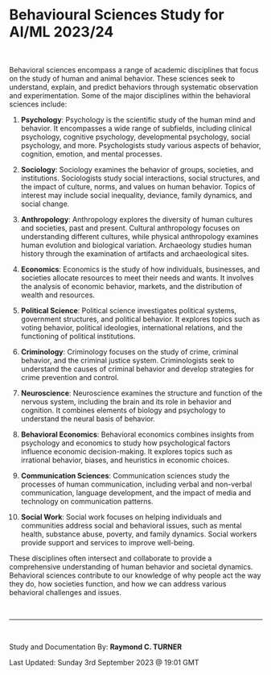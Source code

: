 # Behavioural Sciences Study for AI/ML 2023/24

</br>

Behavioral sciences encompass a range of academic disciplines that focus on the study of human and animal behavior. These sciences seek to understand, explain, and predict behaviors through systematic observation and experimentation. Some of the major disciplines within the behavioral sciences include:

1. **Psychology**: Psychology is the scientific study of the human mind and behavior. It encompasses a wide range of subfields, including clinical psychology, cognitive psychology, developmental psychology, social psychology, and more. Psychologists study various aspects of behavior, cognition, emotion, and mental processes.

2. **Sociology**: Sociology examines the behavior of groups, societies, and institutions. Sociologists study social interactions, social structures, and the impact of culture, norms, and values on human behavior. Topics of interest may include social inequality, deviance, family dynamics, and social change.

3. **Anthropology**: Anthropology explores the diversity of human cultures and societies, past and present. Cultural anthropology focuses on understanding different cultures, while physical anthropology examines human evolution and biological variation. Archaeology studies human history through the examination of artifacts and archaeological sites.

4. **Economics**: Economics is the study of how individuals, businesses, and societies allocate resources to meet their needs and wants. It involves the analysis of economic behavior, markets, and the distribution of wealth and resources.

5. **Political Science**: Political science investigates political systems, government structures, and political behavior. It explores topics such as voting behavior, political ideologies, international relations, and the functioning of political institutions.

6. **Criminology**: Criminology focuses on the study of crime, criminal behavior, and the criminal justice system. Criminologists seek to understand the causes of criminal behavior and develop strategies for crime prevention and control.

7. **Neuroscience**: Neuroscience examines the structure and function of the nervous system, including the brain and its role in behavior and cognition. It combines elements of biology and psychology to understand the neural basis of behavior.

8. **Behavioral Economics**: Behavioral economics combines insights from psychology and economics to study how psychological factors influence economic decision-making. It explores topics such as irrational behavior, biases, and heuristics in economic choices.

9. **Communication Sciences**: Communication sciences study the processes of human communication, including verbal and non-verbal communication, language development, and the impact of media and technology on communication patterns.

10. **Social Work**: Social work focuses on helping individuals and communities address social and behavioral issues, such as mental health, substance abuse, poverty, and family dynamics. Social workers provide support and services to improve well-being.

These disciplines often intersect and collaborate to provide a comprehensive understanding of human behavior and societal dynamics. Behavioral sciences contribute to our knowledge of why people act the way they do, how societies function, and how we can address various behavioral challenges and issues.

</br>

---

</br>

Study and Documentation By: **Raymond C. TURNER**

Last Updated: Sunday 3rd September 2023 @ 19:01 GMT